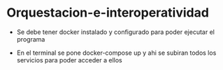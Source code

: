 # Orquestacion-e-interoperatividad
- Se debe tener docker instalado y configurado para poder ejecutar el programa

- En el terminal se pone docker-compose up y ahi se subiran todos los servicios para poder acceder a ellos
